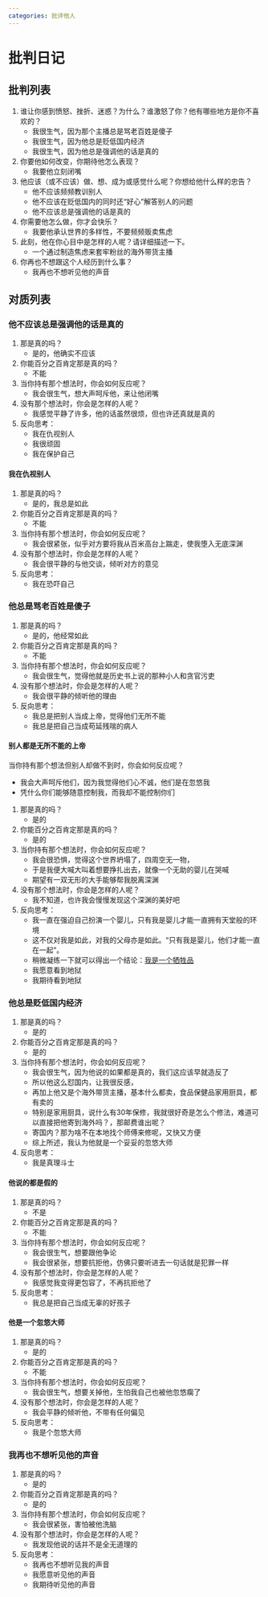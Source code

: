```yaml
---
categories: 批评他人
---
```


# 批判日记

## 批判列表

1. 谁让你感到愤怒、挫折、迷惑？为什么？谁激怒了你？他有哪些地方是你不喜欢的？
    - 我很生气，因为那个主播总是骂老百姓是傻子
    - 我很生气，因为他总是贬低国内经济
    - 我很生气，因为他总是强调他的话是真的
2. 你要他如何改变，你期待他怎么表现？
    - 我要他立刻闭嘴
3. 他应该（或不应该）做、想、成为或感觉什么呢？你想给他什么样的忠告？
    - 他不应该频频教训别人
    - 他不应该在贬低国内的同时还“好心”解答别人的问题
    - 他不应该总是强调他的话是真的
4. 你需要他怎么做，你才会快乐？
    - 我要他承认世界的多样性，不要频频贩卖焦虑
5. 此刻，他在你心目中是怎样的人呢？请详细描述一下。
    - 一个通过制造焦虑来套牢粉丝的海外带货主播
6. 你再也不想跟这个人经历到什么事？
    - 我再也不想听见他的声音

## 对质列表

### 他不应该总是强调他的话是真的

1. 那是真的吗？
    - 是的，他确实不应该
2. 你能百分之百肯定那是真的吗？
    - 不能
3. 当你持有那个想法时，你会如何反应呢？
    - 我会很生气，想大声呵斥他，来让他闭嘴
4. 没有那个想法时，你会是怎样的人呢？
    - 我感觉平静了许多，他的话虽然很烦，但也许还真就是真的
5. 反向思考：
    - 我在仇视别人
    - 我很顽固
    - 我在保护自己

#### 我在仇视别人

1. 那是真的吗？
    - 是的，我总是如此
2. 你能百分之百肯定那是真的吗？
    - 不能
3. 当你持有那个想法时，你会如何反应呢？
    - 我会很紧张，似乎对方要将我从百米高台上踹走，使我堕入无底深渊
4. 没有那个想法时，你会是怎样的人呢？
    - 我会很平静的与他交谈，倾听对方的意见
5. 反向思考：
    - 我在恐吓自己

### 他总是骂老百姓是傻子

1. 那是真的吗？
    - 是的，他经常如此
2. 你能百分之百肯定那是真的吗？
    - 不能
3. 当你持有那个想法时，你会如何反应呢？
    - 我会很生气，觉得他就是历史书上说的那种小人和贪官污吏
4. 没有那个想法时，你会是怎样的人呢？
    - 我会很平静的倾听他的理由
5. 反向思考：
    - 我总是把别人当成上帝，觉得他们无所不能
    - 我总是把自己当成苟延残喘的病人

#### 别人都是无所不能的上帝

当你持有那个想法但别人却做不到时，你会如何反应呢？

- 我会大声呵斥他们，因为我觉得他们心不诚，他们是在忽悠我
- 凭什么你们能够随意控制我，而我却不能控制你们

1. 那是真的吗？
    - 是的
2. 你能百分之百肯定那是真的吗？
    - 是的
3. 当你持有那个想法时，你会如何反应呢？
    - 我会很恐惧，觉得这个世界坍塌了，四周空无一物，
    - 于是我便大喊大叫着想要挣扎出去，就像一个无助的婴儿在哭喊
    - 期望有一双无形的大手能够帮我脱离深渊
4. 没有那个想法时，你会是怎样的人呢？
    - 我不知道，也许我会慢慢发现这个深渊的美好吧
5. 反向思考：
    - 我一直在强迫自己扮演一个婴儿，只有我是婴儿才能一直拥有天堂般的环境
    - 这不仅对我是如此，对我的父母亦是如此。“只有我是婴儿，他们才能一直在一起”。
    - 稍微凝练一下就可以得出一个结论：[我是一个牺牲品](/about/life/2024-10-18-破镜重圆.md)
    - 我愿意看到地狱
    - 我期待看到地狱

### 他总是贬低国内经济

1. 那是真的吗？
    - 是的
2. 你能百分之百肯定那是真的吗？
    - 是的
3. 当你持有那个想法时，你会如何反应呢？
    - 我会很生气，因为他说的如果都是真的，我们这应该早就造反了
    - 所以他这么怼国内，让我很反感，
    - 再加上他又是个海外带货主播，基本什么都卖，食品保健品家用厨具，都有卖的
    - 特别是家用厨具，说什么有30年保修，我就很好奇是怎么个修法，难道可以直接把他寄到海外吗？，那邮费谁出呢？
    - 寄国内？那为啥不在本地找个师傅来修呢，又快又方便
    - 综上所述，我认为他就是一个妥妥的忽悠大师
4. 反向思考：
    - 我是真理斗士

#### 他说的都是假的

1. 那是真的吗？
    - 不是
2. 你能百分之百肯定那是真的吗？
    - 不能
3. 当你持有那个想法时，你会如何反应呢？
    - 我会很生气，想要跟他争论
    - 我会很紧张，想要抗拒他，仿佛只要听进去一句话就是犯罪一样
4. 没有那个想法时，你会是怎样的人呢？
    - 我感觉我变得更包容了，不再抗拒他了
5. 反向思考：
    - 我总是把自己当成无辜的好孩子

#### 他是一个忽悠大师

1. 那是真的吗？
    - 是的
2. 你能百分之百肯定那是真的吗？
    - 不能
3. 当你持有那个想法时，你会如何反应呢？
    - 我会很生气，想要关掉他，生怕我自己也被他忽悠瘸了
4. 没有那个想法时，你会是怎样的人呢？
    - 我会平静的倾听他，不带有任何偏见
5. 反向思考：
    - 我是个忽悠大师

### 我再也不想听见他的声音

1. 那是真的吗？
    - 是的
2. 你能百分之百肯定那是真的吗？
    - 是的
3. 当你持有那个想法时，你会如何反应呢？
    - 我会很紧张，害怕被他洗脑
4. 没有那个想法时，你会是怎样的人呢？
    - 我发现他说的话并不是全无道理的
5. 反向思考：
    - 我再也不想听见我的声音
    - 我愿意听见他的声音
    - 我期待听见他的声音
